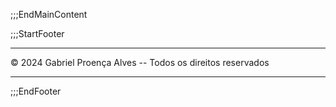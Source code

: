 

;;;EndMainContent

;;;StartFooter

---

© 2024 Gabriel Proença Alves -- Todos os direitos reservados

---

;;;EndFooter
